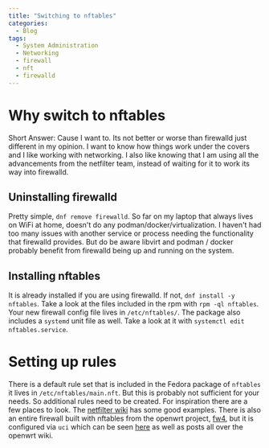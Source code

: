 ```yaml
---
title: "Switching to nftables"
categories:
  - Blog
tags:
  - System Administration
  - Networking
  - firewall
  - nft
  - firewalld
---
```

# Why switch to nftables
Short Answer: Cause I want to.
Its not better or worse than firewalld just different in my opinion. I want to know how things work under the covers and I like working with networking. I also like knowing that I am using all the advancements from the netfilter team, instead of waiting for it to work its way into firewalld.

## Uninstalling firewalld
Pretty simple, `dnf remove firewalld`. So far on my laptop that always lives on WiFi at home, doesn't do any podman/docker/virtualization. I haven't had too many issues with another service or process needing the functionality that firewalld provides. But do be aware libvirt and podman / docker probably benefit from firewalld being up and running on the system.

## Installing nftables
It is already installed if you are using firewalld. If not, `dnf install -y nftables`. Take a look at the files included in the rpm with `rpm -ql nftables`. Your new firewall config file lives in `/etc/nftables/`. The package also includes a `systemd` unit file as well. Take a look at it with `systemctl edit nftables.service`.

# Setting up rules
There is a default rule set that is included in the Fedora package of `nftables` it lives in `/etc/nftables/main.nft`. But this is probably not sufficient for your needs. So additional rules need to be created. For inspiration there are a few places to look. The [netfilter wiki](https://wiki.nftables.org/wiki-nftables/index.php/Main_Page#Examples) has some good examples. There is also an entire firewall built with nftables from the openwrt project, [fw4](https://git.openwrt.org/?p=project/firewall4.git;a=blob;f=root/etc/nftables.d/10-custom-filter-chains.nft;hb=HEAD), but it is configured via `uci` which can be seen [here](https://git.openwrt.org/?p=project/firewall4.git;a=blob;f=root/etc/config/firewall;hb=HEAD) as well as posts all over the openwrt wiki.

